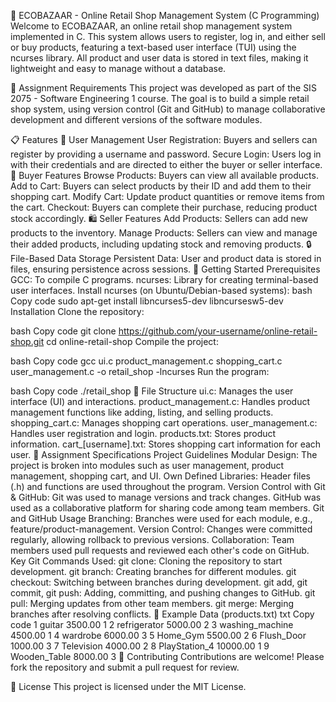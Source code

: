 🛒 ECOBAZAAR - Online Retail Shop Management System (C Programming)
Welcome to ECOBAZAAR, an online retail shop management system implemented in C. This system allows users to register, log in, and either sell or buy products, featuring a text-based user interface (TUI) using the ncurses library. All product and user data is stored in text files, making it lightweight and easy to manage without a database.

📝 Assignment Requirements
This project was developed as part of the SIS 2075 - Software Engineering 1 course. The goal is to build a simple retail shop system, using version control (Git and GitHub) to manage collaborative development and different versions of the software modules.

📋 Features
👥 User Management
User Registration: Buyers and sellers can register by providing a username and password.
Secure Login: Users log in with their credentials and are directed to either the buyer or seller interface.
🛒 Buyer Features
Browse Products: Buyers can view all available products.
Add to Cart: Buyers can select products by their ID and add them to their shopping cart.
Modify Cart: Update product quantities or remove items from the cart.
Checkout: Buyers can complete their purchase, reducing product stock accordingly.
🛍️ Seller Features
Add Products: Sellers can add new products to the inventory.
Manage Products: Sellers can view and manage their added products, including updating stock and removing products.
🔒 File-Based Data Storage
Persistent Data: User and product data is stored in files, ensuring persistence across sessions.
🚀 Getting Started
Prerequisites
GCC: To compile C programs.
ncurses: Library for creating terminal-based user interfaces.
Install ncurses (on Ubuntu/Debian-based systems):
bash
Copy code
sudo apt-get install libncurses5-dev libncursesw5-dev
Installation
Clone the repository:

bash
Copy code
git clone https://github.com/your-username/online-retail-shop.git
cd online-retail-shop
Compile the project:

bash
Copy code
gcc ui.c product_management.c shopping_cart.c user_management.c -o retail_shop -lncurses
Run the program:

bash
Copy code
./retail_shop
📂 File Structure
ui.c: Manages the user interface (UI) and interactions.
product_management.c: Handles product management functions like adding, listing, and selling products.
shopping_cart.c: Manages shopping cart operations.
user_management.c: Handles user registration and login.
products.txt: Stores product information.
cart_[username].txt: Stores shopping cart information for each user.
📜 Assignment Specifications
Project Guidelines
Modular Design: The project is broken into modules such as user management, product management, shopping cart, and UI.
Own Defined Libraries: Header files (.h) and functions are used throughout the program.
Version Control with Git & GitHub:
Git was used to manage versions and track changes.
GitHub was used as a collaborative platform for sharing code among team members.
Git and GitHub Usage
Branching: Branches were used for each module, e.g., feature/product-management.
Version Control: Changes were committed regularly, allowing rollback to previous versions.
Collaboration: Team members used pull requests and reviewed each other's code on GitHub.
Key Git Commands Used:
git clone: Cloning the repository to start development.
git branch: Creating branches for different modules.
git checkout: Switching between branches during development.
git add, git commit, git push: Adding, committing, and pushing changes to GitHub.
git pull: Merging updates from other team members.
git merge: Merging branches after resolving conflicts.
📂 Example Data (products.txt)
txt
Copy code
1  guitar               3500.00      1
2  refrigerator          5000.00      2
3  washing_machine       4500.00      1
4  wardrobe              6000.00      3
5  Home_Gym              5500.00      2
6  Flush_Door            1000.00      3
7  Television            4000.00      2
8  PlayStation_4        10000.00      1
9  Wooden_Table          8000.00      3
🤝 Contributing
Contributions are welcome! Please fork the repository and submit a pull request for review.


📝 License
This project is licensed under the MIT License.
